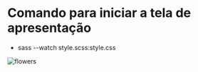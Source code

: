 # Comando para iniciar a tela de apresentação
- sass --watch style.scss:style.css
  
![flowers](https://github.com/EuKaique/flowers/assets/34290569/f4c8b55f-3320-494d-88e2-a174bfd17189)
